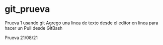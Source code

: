 # git_prueva
Prueva 1 usando git
Agrego una linea de texto desde el editor en línea para hacer un Pull desde GitBash

Prueva 21/08/21

